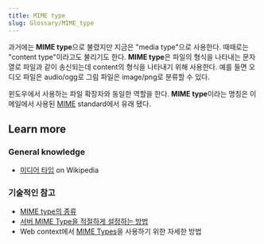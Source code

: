 ```yaml
---
title: MIME type
slug: Glossary/MIME_type
---
```

과거에는 **MIME type**으로 불렸지만 지금은 "media type"으로 사용한다. 때때로는 "content type"이라고도 불리기도 한다. **MIME type**은 파일의 형식을 나타내는 문자열로 파일과 같이 송신되는데 content의 형식을 나타내기 위해 사용한다. 예를 들면 오디오 파일은 audio/ogg로 그림 파일은 image/png로 분류할 수 있다.

윈도우에서 사용하는 파일 확장자와 동일한 역할을 한다. **MIME type**이라는 명칭은 이메일에서 사용된 [MIME](/ko/docs/Glossary/mime) standard에서 유래 됐다.

## Learn more

### General knowledge

- [미디어 타입](https://ko.wikipedia.org/wiki/%EB%AF%B8%EB%94%94%EC%96%B4_%ED%83%80%EC%9E%85) on Wikipedia

### 기술적인 참고

- [MIME type의 종류](http://www.iana.org/assignments/media-types/media-types.xhtml)
- [서버 MIME Type을 적절하게 설정하는 방법](/ko/docs/Properly_Configuring_Server_MIME_Types)
- Web context에서 [MIME Types](/ko/docs/Web/HTTP/Basics_of_HTTP/MIME_types)을 사용하기 위한 자세한 방법

